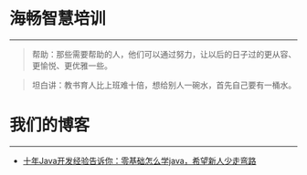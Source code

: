 # 海畅智慧培训 #
----

>帮助：那些需要帮助的人，他们可以通过努力，让以后的日子过的更从容、更愉悦、更优雅一些。

>坦白讲：教书育人比上班难十倍，想给别人一碗水，首先自己要有一桶水。



# 我们的博客 #  
***  

* [十年Java开发经验告诉你：零基础怎么学java，希望新人少走弯路](https://github.com/hichannel/blog/issues/1)
